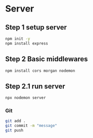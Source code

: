 # Server
## Step 1 setup server

```bash
npm init -y
npm install express
```

## Step 2 Basic middlewares
```bash
npm install cors morgan nodemon
```

## Step 2.1 run server
```bash
npx nodemon server
```

### Git
```bash
git add .
git commit -m "message"
git push
```